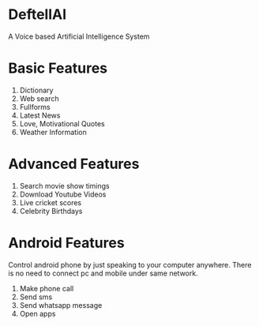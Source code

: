 # DeftellAI
A Voice based Artificial Intelligence System

# Basic Features
1. Dictionary
2. Web search
3. Fullforms
4. Latest News
5. Love, Motivational Quotes 
6. Weather Information

# Advanced Features
1. Search movie show timings
2. Download Youtube Videos
3. Live cricket scores
4. Celebrity Birthdays 

# Android Features
Control android phone by just speaking to your computer anywhere. There is no need to connect pc and mobile under same network.<br>
1. Make phone call
2. Send sms
3. Send whatsapp message
4. Open apps
